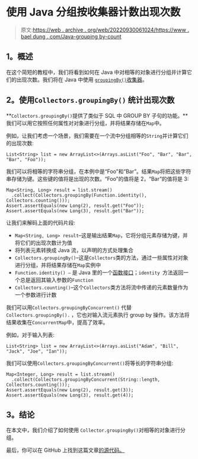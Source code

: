 # 使用 Java 分组按收集器计数出现次数

> 原文:[https://web . archive . org/web/20220930061024/https://www . bael dung . com/Java-grouping by-count](https://web.archive.org/web/20220930061024/https://www.baeldung.com/java-groupingby-count)

## **1。概述**

在这个简短的教程中，我们将看到如何在 Java 中对相等的对象进行分组并计算它们的出现次数。我们将在 Java 中使用 [`groupingBy()`收集器](/web/20221208143813/https://www.baeldung.com/java-groupingby-collector)。

## **2。使用`Collectors.groupingBy()`** 统计出现次数

**`Collectors.groupingBy()`提供了类似于 SQL 中 GROUP BY 子句的功能。**我们可以用它按照任何属性对对象进行分组，并将结果存储在`Map`中。

例如，让我们考虑一个场景，我们需要在一个流中分组相等的`String`并计算它们的出现次数:

```
List<String> list = new ArrayList<>(Arrays.asList("Foo", "Bar", "Bar", "Bar", "Foo"));
```

我们可以将相等的字符串分组，在本例中是“Foo”和“Bar”。结果`Map`将把这些字符串存储为键。这些键的值将是出现的次数。“Foo”的值将是 2，“Bar”的值将是 3:

```
Map<String, Long> result = list.stream()
  .collect(Collectors.groupingBy(Function.identity(), Collectors.counting()));
Assert.assertEquals(new Long(2), result.get("Foo"));
Assert.assertEquals(new Long(3), result.get("Bar"));
```

让我们来解码上面的代码片段:

*   `Map<String, Long> result`–这是输出结果`Map`，它将分组元素存储为键，并将它们的出现次数计为值
*   将列表元素转换成 Java 流，以声明的方式处理集合
*   `Collectors.groupingBy()`–这是`Collectors`类的方法，通过一些属性对对象进行分组，并将结果存储在`Map`实例中
*   `Function.identity() –` 是 Java 里的一个[函数接口](/web/20221208143813/https://www.baeldung.com/java-8-functional-interfaces)；`identity `方法返回一个总是返回其输入参数的`Function`
*   `Collectors.counting()`–这个`Collectors`类方法将流中传递的元素数量作为一个参数进行计数

我们可以用`Collectors.groupingByConcurrent()` 代替`Collectors.groupingBy().` ，它也对输入流元素执行 group by 操作。该方法将结果收集在`ConcurrentMap`中，提高了效率。

例如，对于输入列表:

```
List<String> list = new ArrayList<>(Arrays.asList("Adam", "Bill", "Jack", "Joe", "Ian"));
```

我们可以使用`Collectors.groupingByConcurrent()`将等长的字符串分组:

```
Map<Integer, Long> result = list.stream()
  .collect(Collectors.groupingByConcurrent(String::length, Collectors.counting()));
Assert.assertEquals(new Long(2), result.get(3));
Assert.assertEquals(new Long(3), result.get(4));
```

## **3。结论**

在本文中，我们介绍了如何使用 `Collector.groupingBy()`对相等的对象进行分组。

最后，你可以在 GitHub 上找到这篇文章[的源代码。](https://web.archive.org/web/20221208143813/https://github.com/eugenp/tutorials/tree/master/core-java-modules/core-java-streams-4)